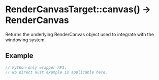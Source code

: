 # RenderCanvasTarget::canvas() -> RenderCanvas

Returns the underlying RenderCanvas object used to integrate with the windowing system.

## Example

```rust
// Python-only wrapper API.
// No direct Rust example is applicable here.
```
